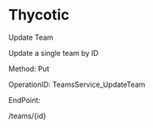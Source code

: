 #     Thycotic


Update Team

Update a single team by ID

Method: Put

OperationID: TeamsService_UpdateTeam

EndPoint:

/teams/{id}
